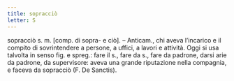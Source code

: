 ```yaml
---
title: sopracciò
letter: S
---
```

sopracciò s. m. [comp. di sopra- e ciò]. – Anticam., chi aveva l’incarico e il compito di sovrintendere a persone, a uffici, a lavori e attività. Oggi si usa talvolta in senso fig. e spreg.: fare il s., fare da s., fare da padrone, darsi arie da padrone, da supervisore: aveva una grande riputazione nella compagnia, e faceva da sopracciò (F. De Sanctis).